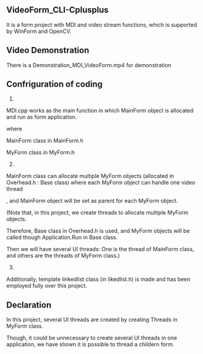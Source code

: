 ## VideoForm_CLI-Cplusplus

It is a form project with MDI and video stream functions, which is supported by WinForm and OpenCV.

## Video Demonstration

There is a Demonstration_MDI_VideoForm.mp4 for demonstration

## Confriguration of coding
1.
MDI.cpp works as the main function in which MainForm object is allocated and run as form application.

where

MainForm class in MainForm.h

MyForm class in MyForm.h

2.
MainForm class can allocate multiple MyForm objects (allocated in Overhead.h : Base class) where each MyForm object can handle one video thread

, and MainForm object will be set as parent for each MyForm object.

(Note that, in this project, we create threads to allocate multiple MyForm objects.

Therefore, Base class in Overhead.h is used, and MyForm objects will be called though Application.Run in Base class.

Then we will have several UI threads: One is the thread of MainForm class, and others are the threads of MyForm class.)

3.
Additionally, template linkedlist class (in likedlist.h) is made and has been employed fully over this project.

## Declaration

In this project, several UI threads are created by creating Threads in MyForm class.

Though, it could be unnecessary to create several UI threads in one application, we have shown it is possible to thread a childern form.   

